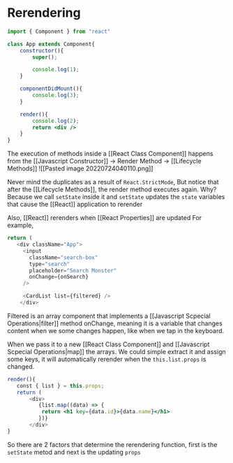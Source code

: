 # Rerendering
```jsx
import { Component } from "react"

class App extends Component{
	constructor(){
		super();

		console.log(1);
	}

	componentDidMount(){
		console.log(3);
	}

	render(){
		console.log(2);
		return <div />
	}
}
```

The execution of methods inside a [[React Class Component]] happens from the [[Javascript Constructor]] -> Render Method -> [[Lifecycle Methods]]
![[Pasted image 20220724040110.png]]

Never mind the duplicates as a result of `React.StrictMode`, But notice that after the [[Lifecycle Methods]], the render method executes again. Why? Because we call `setState` inside it and `setState` updates the `state` variables that cause the [[React]] application to rerender

Also, [[React]] rerenders when [[React Properties]] are updated
For example, 
```jsx
return (
   <div className="App">
     <input
       className="search-box"
       type="search"
       placeholder="Search Monster"
       onChange={onSearch}
     />

     <CardList list={filtered} />  
    </div>
```

Filtered is an array component that implements a [[Javascript Scpecial Operations|filter]] method onChange, meaning it is a variable that changes content when we some changes happen, like when we tap in the keyboard. 

When we pass it to a new [[React Class Component]] and [[Javascript Scpecial Operations|map]] the arrays. We could simple extract it and assign some keys, it will automatically rerender when the `this.list.props` is changed. 
```jsx
render(){
   const { list } = this.props;
   return (
       <div>
          {list.map((data) => {
           return <h1 key={data.id}>{data.name}</h1>
          })}
       </div>
}
```




So there are 2 factors that determine the rerendering function, first is the `setState` metod and next is the updating  `props` 